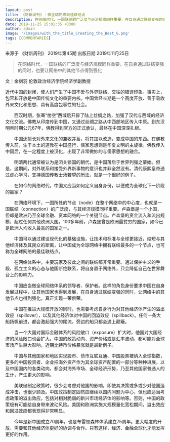 ```yaml
---
layout: post
title: 《财新周刊》｜做全球网络最佳联结点
description: 在网络时代，一国联结的广泛度与经济规模同样重要，在自身通过联结变强的同时，也要让网络中的其他节点得到强化
date: 2019-11-25 15:01:35 +0300
author: admin
image: '/images/with_the_title_Creating_the_Best_G.png'
tags: [COMMENTARIES]
---
```

来源于 《财新周刊》 2019年第45期 出版日期 2019年11月25日

> 在网络时代，一国联结的广泛度与经济规模同样重要，在自身通过联结变强的同时，也要让网络中的其他节点得到强化

文｜金刻羽
伦敦政治经济学院经济学副教授

近代中国的封闭，使人们产生了中国不爱与外界联络、交往的错误印象。事实上，包容和开放是中国传统文化的重要内核。中国曾经长期是一个高度开放、善于吸收外来文化和思想、具有高度包容性的社会。

　　西汉时期，张骞“凿空”西域后开辟了陆上丝绸之路，加强了汉代与西域的经济文化交流。佛教从印度传到中国，又通过丝绸之路从中西部地区传入中原。到东汉明帝时期公元67年，佛教得到官方的正式承认，最终在中国深深扎根。

　　中国还擅长对外来文化的兼收并蓄，将其加以改造，变成中国的东西。在佛教传入前，生于本土的道教在中国盛行，儒家思想则是华夏文明的主旋律。佛教传入中国后，在一定程度上被汉化，出现了非常微妙的与儒家思想的融合。

　　明清两代通常被认为是闭关锁国的朝代，是中国落后于世界列强之肇始。但是，这期间，对外联系和接受外界新事物的意识也并非全然没有。清代康熙皇帝通过虚心学习，支持德国传教士汤若望的历法，就是一个很好的例子。

　　在如今的网络时代，中国又应当如何定义自身身份，以便成为全球化下一阶段的赢家？

　　在网络环境下，一国所处的节点（node）在整个网络中的中心度，也就是一国联结（connection）的广泛度，与其经济规模同样重要。卢森堡是一个小国，但却是欧洲乃至全球金融、资本网络的一个关键节点。卢森堡的资金流入和流出规模，超过任何其他欧洲大国。100多年前，卢森堡曾是欧洲最贫穷的国家，如今已是欧洲人均收入最高的国家之一。

　　中国可以通过建设现代化的基础设施，让技术和标准与全球更接近，缩短与其他经济体及其民众的距离，让中国成为全球网络中拥有联结最多的一个节点，也可称为全球网络的最佳联结点。

　　在网络体系中，主要玩家及彼此之间的联结都非常重要。通过保护主义的手段、孤立主义的心态与他国断绝联系，将自身置于网络外，只会降低自己在世界舞台上的影响力。

　　中国应当做全球网络体系的领导者、保护者。这样的角色身份要求中国在自身发展过程中，让其他国家也得到发展，在自身通过联结变强的同时，让网络中的其他节点也得到强化，真正实现一荣俱荣。

　　中国在推进大规模开放的同时，也需要考虑自身行为对其他经济体产生的溢出效应（spillover），以及其他经济体对中国的回溢效应（spillback）。任何一条大船扬帆前进，都会激起强大的尾流，旁边的船只都会遇上颠簸。

　　当一个大国对国际金融体系的风险敞口（exposure）扩大时，他国对大国经济的风险敞口也会扩大。中国的政策动向、资产价格或是汇率波动，都可能对全球市场产生巨大影响，近期比特币价格暴涨就是最新例子。

　　中国与其他国家和地区实现股市、债市互联互通、中国股票被纳入全球指数，更多的中国投资者、企业把海外资产作为其全球资产配置的一部分等种种进展，以及中国国内的各类动向，都会对海外市场、全球经济形势，乃至其他国家普通人的生计，产生更大的影响。

　　美联储制定政策时，很少会考虑对他国的影响，即使其决策或多或少对他国造成冲击，也很少顾及。中国政策制定固然应继续以国内问题为中心，但也应适当考虑政策的溢出效应，包括对相对脆弱的新兴市场经济体的影响等。否则，中国的政策极有可能给自身带来波动风险。美国和欧洲实施大规模量化宽松期间，溢出效应和回溢效应都表现得非常明显。

　　今年是新中国成立70周年，也是布雷顿森林体系建立75周年。更大幅度的开放，需要和其他经济体更好的协调与合作。只有这样，经济、金融全球化才能发挥更好的作用。
